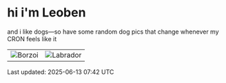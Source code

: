 # hi i'm Leoben

and i like dogs—so have some random dog pics that change whenever my CRON feels like it

|  |  |
|--------|----------|
| ![Borzoi](https://random-dog-vercel.vercel.app/api/random-borzoi?v=1749800564) | ![Labrador](https://random-dog-vercel.vercel.app/api/random-labrador?v=1749800564) |

Last updated: 2025-06-13 07:42 UTC
